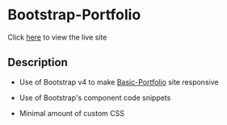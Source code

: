 # Bootstrap-Portfolio

Click [here](https://benrgarcia.github.io/Bootstrap-Portfolio/) to view the live site

## Description

* Use of Bootstrap v4 to make <a href="https://benrgarcia.github.io/Basic-Portfolio/">Basic-Portfolio</a> site responsive

* Use of Bootstrap's component code snippets

* Minimal amount of custom CSS